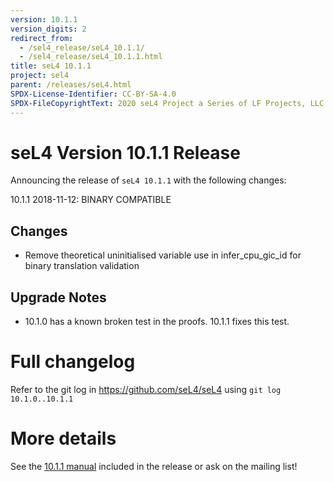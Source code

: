 ```yaml
---
version: 10.1.1
version_digits: 2
redirect_from:
  - /sel4_release/seL4_10.1.1/
  - /sel4_release/seL4_10.1.1.html
title: seL4 10.1.1
project: sel4
parent: /releases/seL4.html
SPDX-License-Identifier: CC-BY-SA-4.0
SPDX-FileCopyrightText: 2020 seL4 Project a Series of LF Projects, LLC.
---
```


# seL4 Version 10.1.1 Release
 Announcing the release of `seL4 10.1.1` with the following changes:

10.1.1 2018-11-12: BINARY COMPATIBLE

## Changes
 * Remove theoretical uninitialised variable use in infer_cpu_gic_id for binary translation validation

## Upgrade Notes
 * 10.1.0 has a known broken test in the proofs.  10.1.1 fixes this test.



# Full changelog
 Refer to the git log in
<https://github.com/seL4/seL4> using `git log 10.1.0..10.1.1`

# More details
 See the
[10.1.1 manual](http://sel4.systems/Info/Docs/seL4-manual-10.1.1.pdf) included in the release or ask on the mailing list!

